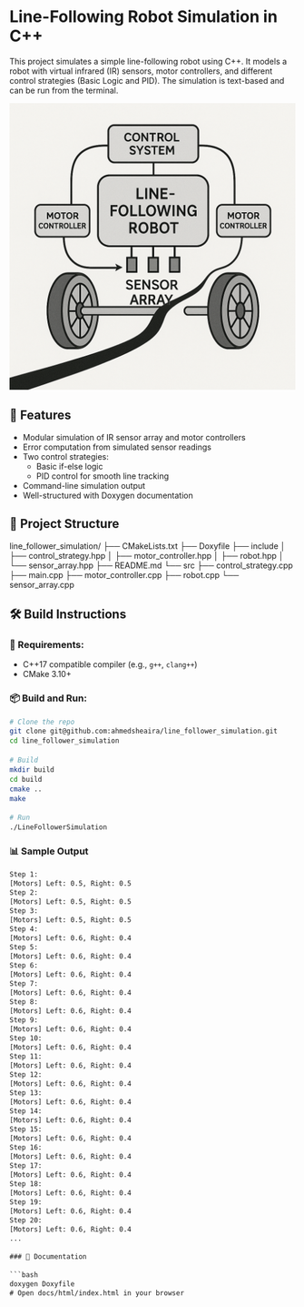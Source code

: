 # Line-Following Robot Simulation in C++

This project simulates a simple line-following robot using C++. It models a robot with virtual infrared (IR) sensors, motor controllers, and different control strategies (Basic Logic and PID). The simulation is text-based and can be run from the terminal.

![Project Preview](./line_follower_simulation.png)

## 🔧 Features

- Modular simulation of IR sensor array and motor controllers
- Error computation from simulated sensor readings
- Two control strategies:
  - Basic if-else logic
  - PID control for smooth line tracking
- Command-line simulation output
- Well-structured with Doxygen documentation

## 📁 Project Structure

line_follower_simulation/
├── CMakeLists.txt
├── Doxyfile
├── include
│   ├── control_strategy.hpp
│   ├── motor_controller.hpp
│   ├── robot.hpp
│   └── sensor_array.hpp
├── README.md
└── src
    ├── control_strategy.cpp
    ├── main.cpp
    ├── motor_controller.cpp
    ├── robot.cpp
    └── sensor_array.cpp

## 🛠️ Build Instructions

### 🔧 Requirements:
- C++17 compatible compiler (e.g., `g++`, `clang++`)
- CMake 3.10+

### 📦 Build and Run:

```bash
# Clone the repo
git clone git@github.com:ahmedsheaira/line_follower_simulation.git
cd line_follower_simulation

# Build
mkdir build
cd build
cmake ..
make

# Run
./LineFollowerSimulation
```

### 📊 Sample Output

```text
Step 1:
[Motors] Left: 0.5, Right: 0.5
Step 2:
[Motors] Left: 0.5, Right: 0.5
Step 3:
[Motors] Left: 0.5, Right: 0.5
Step 4:
[Motors] Left: 0.6, Right: 0.4
Step 5:
[Motors] Left: 0.6, Right: 0.4
Step 6:
[Motors] Left: 0.6, Right: 0.4
Step 7:
[Motors] Left: 0.6, Right: 0.4
Step 8:
[Motors] Left: 0.6, Right: 0.4
Step 9:
[Motors] Left: 0.6, Right: 0.4
Step 10:
[Motors] Left: 0.6, Right: 0.4
Step 11:
[Motors] Left: 0.6, Right: 0.4
Step 12:
[Motors] Left: 0.6, Right: 0.4
Step 13:
[Motors] Left: 0.6, Right: 0.4
Step 14:
[Motors] Left: 0.6, Right: 0.4
Step 15:
[Motors] Left: 0.6, Right: 0.4
Step 16:
[Motors] Left: 0.6, Right: 0.4
Step 17:
[Motors] Left: 0.6, Right: 0.4
Step 18:
[Motors] Left: 0.6, Right: 0.4
Step 19:
[Motors] Left: 0.6, Right: 0.4
Step 20:
[Motors] Left: 0.6, Right: 0.4
...

### 📘 Documentation

```bash
doxygen Doxyfile
# Open docs/html/index.html in your browser
```
